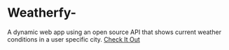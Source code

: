 # Weatherfy-
A dynamic web app using an open source API that shows current weather conditions in a user specific city. [Check It Out](http://maulikpatel.com/Projects/Weatherfy/index.html)